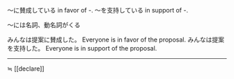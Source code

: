 ～に賛成している
in favor of -.
～を支持している
in support of -.

～には名詞、動名詞がくる


みんなは提案に賛成した。
Everyone is in favor of the proposal.
みんなは提案を支持した。
Everyone is in support of the proposal.


---

≒ [[declare]]

